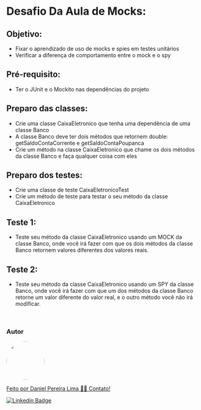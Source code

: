 # Desafio Da Aula de Mocks:

## Objetivo:
- Fixar o aprendizado de uso de mocks e spies em testes unitários
- Verificar a diferença de comportamento entre o mock e o spy

## Pré-requisito:
- Ter o JUnit e o Mockito nas dependências do projeto

## Preparo das classes:
- Crie uma classe CaixaEletronico que tenha uma dependência de uma classe Banco
- A classe Banco deve ter dois métodos que retornem double: getSaldoContaCorrente e getSaldoContaPoupanca
- Crie um método na classe CaixaEletronico que chame os dois métodos da classe Banco e faça qualquer coisa com eles

## Preparo dos testes:
- Crie uma classe de teste CaixaEletronicoTest
- Crie um método de teste para testar o seu método da classe CaixaEletronico

## Teste 1:
- Teste seu método da classe CaixaEletronico usando um MOCK da classe Banco, onde você irá fazer com que os dois métodos da classe Banco retornem valores diferentes dos valores reais.

## Teste 2:
- Teste seu método da classe CaixaEletronico usando um SPY da classe Banco, onde você irá fazer com que um dos métodos da classe Banco retorne um valor diferente do valor real, e o outro método você não irá modificar.

<br>
<h3>Autor</h3>

<a href="https://www.linkedin.com/in/danielpereiralima/">
 <img style="border-radius: 50%;" src="https://avatars.githubusercontent.com/u/96916005?v=4" width="100px;" alt=""/>

Feito por Daniel Pereira Lima 👋🏽 Contato!

[![Linkedin Badge](https://img.shields.io/badge/-Daniel-blue?style=flat-square&logo=Linkedin&logoColor=white&link=https://www.linkedin.com/in/danielpereiralima/)](https://www.linkedin.com/in/danielpereiralima/)